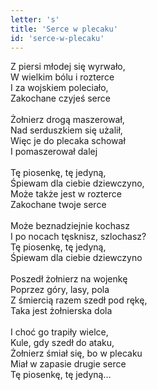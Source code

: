 ```yaml
---
letter: 's'
title: 'Serce w plecaku'
id: 'serce-w-plecaku'
---
```


Z piersi młodej się wyrwało,<br/>
W wielkim bólu i rozterce<br/>
I za wojskiem poleciało,<br/>
Zakochane czyjeś serce<br/>
<br/>
Żołnierz drogą maszerował,<br/>
Nad serduszkiem się użalił,<br/>
Więc je do plecaka schował<br/>
I pomaszerował dalej<br/>
<br/>
Tę piosenkę, tę jedyną,<br/>
Śpiewam dla ciebie dziewczyno,<br/>
Może także jest w rozterce<br/>
Zakochane twoje serce<br/>
<br/>
Może beznadziejnie kochasz<br/>
I po nocach tęsknisz, szlochasz?<br/>
Tę piosenkę, tę jedyną,<br/>
Śpiewam dla ciebie dziewczyno<br/>
<br/>
Poszedł żołnierz na wojenkę<br/>
Poprzez góry, lasy, pola<br/>
Z śmiercią razem szedł pod rękę,<br/>
Taka jest żołnierska dola<br/>
<br/>
I choć go trapiły wielce,<br/>
Kule, gdy szedł do ataku,<br/>
Żołnierz śmiał się, bo w plecaku<br/>
Miał w zapasie drugie serce<br/>
Tę piosenkę, tę jedyną…